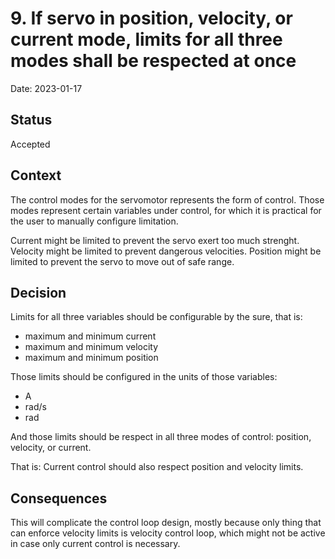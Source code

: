 # 9. If servo in position, velocity, or current mode, limits for all three modes shall be respected at once

Date: 2023-01-17

## Status

Accepted

## Context

The control modes for the servomotor represents the form of control.
Those modes represent certain variables under control, for which it is practical for the user to manually configure limitation.

Current might be limited to prevent the servo exert too much strenght.
Velocity might be limited to prevent dangerous velocities.
Position might be limited to prevent the servo to move out of safe range.

## Decision

Limits for all three variables should be configurable by the sure, that is:
 - maximum and minimum current
 - maximum and minimum velocity
 - maximum and minimum position
 
Those limits should be configured in the units of those variables:
 - A
 - rad/s
 - rad

And those limits should be respect in all three modes of control: position, velocity, or current.

That is: Current control should also respect position and velocity limits.

## Consequences

This will complicate the control loop design, mostly because only thing that can enforce velocity limits is velocity control loop, which might not be active in case only current control is necessary.

